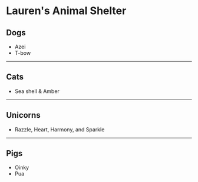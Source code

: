 # Lauren's Animal Shelter

## Dogs

- Azei
- T-bow

---

## Cats

- Sea shell & Amber

---

## Unicorns

- Razzle, Heart, Harmony, and Sparkle

---

## Pigs

- Oinky
- Pua
